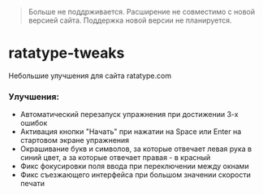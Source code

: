 > Больше не поддрживается. Расширение не совместимо с новой версией сайта. Поддержка новой версии не планируется.

# ratatype-tweaks
 Небольшие улучшения для сайта ratatype.com
 
 ### Улучшения:
 + Автоматический перезапуск упражнения при достижении 3-х ошибок
 + Активация кнопки "Начать" при нажатии на Space или Enter на стартовом экране упражнения
 + Окрашивание букв и символов, за которые отвечает левая рука в синий цвет, а за которые отвечает правая - в красный
 + Фикс фокусировки поля ввода при переключении между окнами
 + Фикс съезжающего интерфейса при большом значении скорости печати
